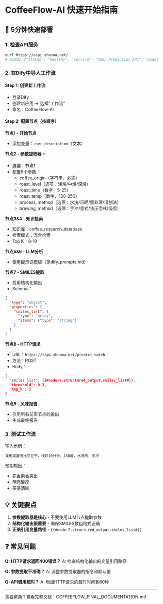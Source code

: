 # CoffeeFlow-AI 快速开始指南

## 🚀 5分钟快速部署

### 1. 检查API服务
```bash
curl https://capi.shanoa.net/
# 应返回：{"status": "healthy", "service": "Odor Prediction API", "models_loaded": 10}
```

### 2. 在Dify中导入工作流

#### Step 1: 创建新工作流
- 登录Dify
- 创建新应用 → 选择"工作流"
- 命名：CoffeeFlow-AI

#### Step 2: 配置节点（按顺序）

**节点1 - 开始节点**
- 添加变量：`user_description`（文本）

**节点2 - 参数提取器** ⭐
- 连接：节点1
- 配置6个参数：
  - coffee_origin（字符串，必需）
  - roast_level（选项：浅烘/中烘/深烘）
  - roast_time（数字，5-25）
  - roast_temp（数字，160-250）
  - process_method（选项：水洗/日晒/蜜处理/湿刨法）
  - brewing_method（选项：手冲/意式/法压壶/虹吸壶）

**节点3&4 - 知识检索**
- 知识库：coffee_research_database
- 检索模式：混合检索
- Top K：8-10

**节点5&6 - LLM分析**
- 使用提示词模板（见dify_prompts.md）

**节点7 - SMILES提取**
- 启用结构化输出
- Schema：
```json
{
  "type": "object",
  "properties": {
    "smiles_list": {
      "type": "array",
      "items": {"type": "string"}
    }
  }
}
```

**节点8 - HTTP请求**
- URL：`https://capi.shanoa.net/predict_batch`
- 方法：POST
- Body：
```json
{
  "smiles_list": {{#node-7.structured_output.smiles_list#}},
  "threshold": 0.3,
  "top_k": 5
}
```

**节点9 - 风味报告**
- 引用所有前面节点的输出
- 生成最终报告

### 3. 测试工作流

输入示例：
```
我用埃塞俄比亚豆子，浅烘10分钟，180度，水洗的，手冲
```

预期输出：
- 花香果香突出
- 明亮酸度
- 茶感清晰

## 💡 关键要点

1. **参数提取器是核心** - 不要使用LLM节点提取参数
2. **结构化输出很重要** - 确保SMILES数组格式正确
3. **正确引用变量路径** - `{{#node-7.structured_output.smiles_list#}}`

## ❓ 常见问题

**Q: HTTP请求返回400错误？**
A: 检查结构化输出的变量引用路径

**Q: 参数提取不准确？**
A: 调整参数提取器的指令和默认值

**Q: API调用超时？**
A: 增加HTTP请求的超时时间到60秒

---

需要帮助？查看完整文档：COFFEEFLOW_FINAL_DOCUMENTATION.md